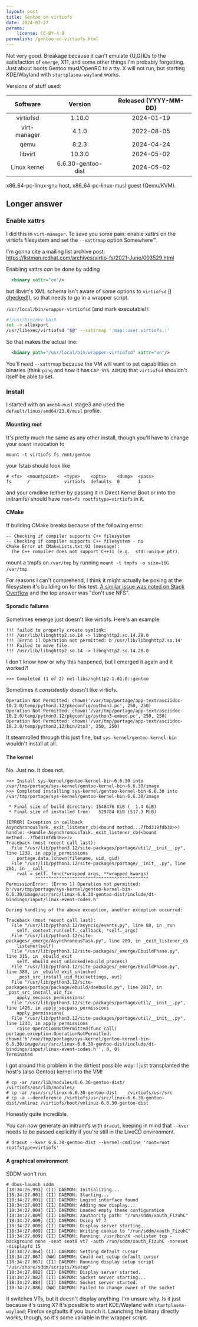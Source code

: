 ```yaml
---
layout: post
title: Gentoo on virtiofs
date: 2024-07-27
params:
    license: CC-BY-4.0
permalink: /gentoo-on-virtiofs.html
---
```


Not very good. Breakage because it can't emulate {U,G}IDs to the satisfaction
of `emerge`, X11, and some other things I'm probably forgetting.
Just about boots Gentoo musl/OpenRC to a tty. X will not run, but starting
KDE/Wayland with `startplasma-wayland` works.

Versions of stuff used:

| **Software** |     **Version**    | **Released (YYYY-MM-DD)** |
|:------------:|:------------------:|:-------------------------:|
|   virtiofsd  |       1.10.0       |         2024-01-19        |
| virt-manager |        4.1.0       |         2022-08-05        |
|     qemu     |        8.2.3       |         2024-04-24        |
|    libvirt   |       10.3.0       |         2024-05-02        |
| Linux kernel | 6.6.30-gentoo-dist |         2024-05-02        |

x86_64-pc-linux-gnu host, x86_64-pc-linux-musl guest (Qemu/KVM).

## Longer answer

### Enable xattrs

I did this in `virt-manager`. To save you some pain: enable xattrs on the
virtiofs filesystem and set the `--xattrmap` option Somewhere™.

I'm gonna cite a mailing list archive post:
https://listman.redhat.com/archives/virtio-fs/2021-June/003529.html

Enabling xattrs *can* be done by adding

```xml
  <binary xattr="on"/>
```

but libvirt's XML schema isn't aware of some options to `virtiofsd`
[(I checked!)](https://libvirt.org/formatdomain.html), so that needs
to go in a wrapper script.

`/usr/local/bin/wrapper-virtiofsd` (and mark executable!):

```bash
#!/usr/bin/env bash
set -o allexport
/usr/libexec/virtiofsd "$@" --xattrmap ':map::user.virtiofs.:'
```

So that makes the actual line:

```xml
  <binary path="/usr/local/bin/wrapper-virtiofsd" xattr="on"/>
```

You'll need `--xattrmap` because the VM will want to set capabilities on
binaries (think `ping` and how it has `CAP_SYS_ADMIN`) that `virtiofsd`
shouldn't itself be able to set.

### Install

I started with an `amd64-musl` stage3 and
used the `default/linux/amd64/23.0/musl` profile.

#### Mounting root

It's pretty much the same as any other install, though you'll
have to change your `mount` invocation to

```
mount -t virtiofs fs /mnt/gentoo
```

your fstab should look like

```
# <fs>  <mountpoint>  <type>    <opts>    <dump>  <pass>
fs      /             virtiofs  defaults  0       1
```

and your cmdline (either by passing it in Direct Kernel Boot or
into the initramfs) should have `root=fs rootfstype=virtiofs` in it.

#### CMake

If building CMake breaks because of the following error:

```
-- Checking if compiler supports C++ filesystem
-- Checking if compiler supports C++ filesystem - no
CMake Error at CMakeLists.txt:93 (message):
  The C++ compiler does not support C++11 (e.g.  std::unique_ptr).
```

mount a tmpfs on `/var/tmp` by running `mount -t tmpfs -o size=16G /var/tmp`.

For reasons I can't comprehend, I think it might actually be
poking at the filesystem it's building on for this test.
[A similar issue was noted on Stack Overflow](https://stackoverflow.com/questions/55772725/the-c-compiler-does-not-support-c11-e-g-stdunique-ptr-building-openwrt)
and the top answer was "don't use NFS".

#### Sporadic failures

Sometimes emerge just doesn't like virtiofs. Here's an example:

```
!!! failed to properly create symlink:
!!! /usr/lib/libnghttp2.so.14 -> libnghttp2.so.14.28.0
!!! [Errno 1] Operation not permitted: b'/usr/lib/libnghttp2.so.14'
!!! Failed to move file.
!!! /usr/lib/libnghttp2.so.14 -> libnghttp2.so.14.28.0
```

I don't know how or why this happened, but I emerged it again and it worked?!

```
>>> Completed (1 of 2) net-libs/nghttp2-1.61.0::gentoo
```

Sometimes it *consistently* doesn't like virtiofs.

```
Operation Not Permitted: chown('/var/tmp/portage/app-text/asciidoc-10.2.0/temp/python3.12/pkgconfig/python3.pc', 250, 250)
Operation Not Permitted: chown('/var/tmp/portage/app-text/asciidoc-10.2.0/temp/python3.12/pkgconfig/python3-embed.pc', 250, 250)
Operation Not Permitted: chown('/var/tmp/portage/app-text/asciidoc-10.2.0/temp/python3.12/bin/2to3', 250, 250)
```

It steamrolled through this just fine, but `sys-kernel/gentoo-kernel-bin`
wouldn't install at all.

#### The kernel

No. Just no. It does not.

```
>>> Install sys-kernel/gentoo-kernel-bin-6.6.30 into /var/tmp/portage/sys-kernel/gentoo-kernel-bin-6.6.30/image
>>> Completed installing sys-kernel/gentoo-kernel-bin-6.6.30 into /var/tmp/portage/sys-kernel/gentoo-kernel-bin-6.6.30/image

 * Final size of build directory: 1548476 KiB (  1.4 GiB)
 * Final size of installed tree:   529784 KiB (517.3 MiB)

[ERROR] Exception in callback AsynchronousTask._exit_listener_cb(<bound method...7fbd318fdb30>>)
handle: <Handle AsynchronousTask._exit_listener_cb(<bound method...7fbd318fdb30>>)>
Traceback (most recent call last):
  File "/usr/lib/python3.12/site-packages/portage/util/__init__.py", line 1238, in apply_permissions
    portage.data.lchown(filename, uid, gid)
  File "/usr/lib/python3.12/site-packages/portage/__init__.py", line 281, in __call__
    rval = self._func(*wrapped_args, **wrapped_kwargs)
           ^^^^^^^^^^^^^^^^^^^^^^^^^^^^^^^^^^^^^^^^^^^
PermissionError: [Errno 1] Operation not permitted: b'/var/tmp/portage/sys-kernel/gentoo-kernel-bin-6.6.30/image/usr/src/linux-6.6.30-gentoo-dist/include/dt-bindings/input/linux-event-codes.h'

During handling of the above exception, another exception occurred:

Traceback (most recent call last):
  File "/usr/lib/python3.12/asyncio/events.py", line 88, in _run
    self._context.run(self._callback, *self._args)
  File "/usr/lib/python3.12/site-packages/_emerge/AsynchronousTask.py", line 209, in _exit_listener_cb
    listener(self)
  File "/usr/lib/python3.12/site-packages/_emerge/EbuildPhase.py", line 315, in _ebuild_exit
    self._ebuild_exit_unlocked(ebuild_process)
  File "/usr/lib/python3.12/site-packages/_emerge/EbuildPhase.py", line 380, in _ebuild_exit_unlocked
    _post_src_install_uid_fix(settings, out)
  File "/usr/lib/python3.12/site-packages/portage/package/ebuild/doebuild.py", line 2817, in _post_src_install_uid_fix
    apply_secpass_permissions(
  File "/usr/lib/python3.12/site-packages/portage/util/__init__.py", line 1426, in apply_secpass_permissions
    apply_permissions(
  File "/usr/lib/python3.12/site-packages/portage/util/__init__.py", line 1243, in apply_permissions
    raise OperationNotPermitted(func_call)
portage.exception.OperationNotPermitted: chown('b'/var/tmp/portage/sys-kernel/gentoo-kernel-bin-6.6.30/image/usr/src/linux-6.6.30-gentoo-dist/include/dt-bindings/input/linux-event-codes.h'', 0, 0)
Terminated
```

I got around this problem in the dirtiest possible way: I just transplanted
the host's (also Gentoo) kernel into the VM!

```console
# cp -ar /usr/lib/modules/6.6.30-gentoo-dist/ /virtiofs/usr/lib/modules/
# cp -ar /usr/src/linux-6.6.30-gentoo-dist    /virtiofs/usr/src
# cp -a --dereference /virtiofs/usr/src/linux-6.6.30-gentoo-dist/vmlinuz /virtiofs/boot/vmlinuz-6.6.30-gentoo-dist
```

Honestly quite incredible.

You can now generate an initramfs with `dracut`, keeping in mind that `--kver`
needs to be passed explicitly if you're still in the LiveCD environment.

```console
# dracut --kver 6.6.30-gentoo-dist --kernel-cmdline 'root=root rootfstype=virtiofs'
```

#### A graphical environment

SDDM won't run.

```console
# dbus-launch sddm
[18:34:26.993] (II) DAEMON: Initializing...
[18:34:27.001] (II) DAEMON: Starting...
[18:34:27.001] (II) DAEMON: Logind interface found
[18:34:27.003] (II) DAEMON: Adding new display...
[18:34:27.004] (II) DAEMON: Loaded empty theme configuration
[18:34:27.009] (II) DAEMON: Xauthority path: "/run/sddm/xauth_FizuhC"
[18:34:27.009] (II) DAEMON: Using VT 7
[18:34:27.009] (II) DAEMON: Display server starting...
[18:34:27.009] (II) DAEMON: Writing cookie to "/run/sddm/xauth_FizuhC"
[18:34:27.009] (II) DAEMON: Running: /usr/bin/X -nolisten tcp -background none -seat seat0 vt7 -auth /run/sddm/xauth_FizuhC -noreset -displayfd 15
[18:34:27.864] (II) DAEMON: Setting default cursor
[18:34:27.867] (WW) DAEMON: Could not setup default cursor
[18:34:27.867] (II) DAEMON: Running display setup script  "/usr/share/sddm/scripts/Xsetup"
[18:34:27.882] (II) DAEMON: Display server started.
[18:34:27.882] (II) DAEMON: Socket server starting...
[18:34:27.884] (II) DAEMON: Socket server started.
[18:34:27.886] (WW) DAEMON: Failed to change owner of the socket
```

It switches VTs, but it doesn't display anything. I'm unsure why.
Is it just because it's using X? It's possible to start KDE/Wayland with
`startplasma-wayland`; Firefox segfaults if you launch it. Launching the
binary directly works, though, so it's some variable in the wrapper script.
